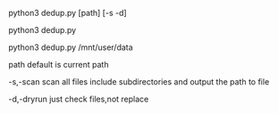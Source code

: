 python3 dedup.py [path] [-s -d]

python3 dedup.py

python3 dedup.py /mnt/user/data

path default is current path 

-s,-scan scan all files include subdirectories and output the path to file

-d,-dryrun just check files,not replace